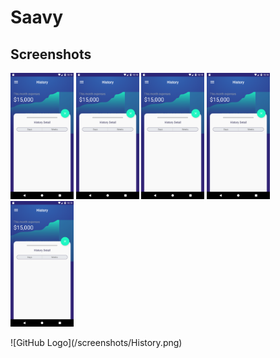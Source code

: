 # Saavy
## Screenshots
<p float="left">
  <img src="/screenshots/History.png" width="20%" />
  <img src="/screenshots/History.png" width="20%" /> 
  <img src="/screenshots/History.png" width="20%" />
  <img src="/screenshots/History.png" width="20%" />
  <img src="/screenshots/History.png" width="20%" />
</p>
![GitHub Logo](/screenshots/History.png)

